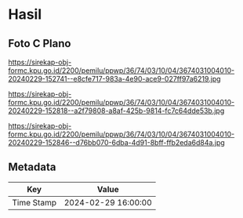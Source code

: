 # Hasil

## Foto C Plano

https://sirekap-obj-formc.kpu.go.id/2200/pemilu/ppwp/36/74/03/10/04/3674031004010-20240229-152741--e8cfe717-983a-4e90-ace9-027ff97a6219.jpg

https://sirekap-obj-formc.kpu.go.id/2200/pemilu/ppwp/36/74/03/10/04/3674031004010-20240229-152818--a2f79808-a8af-425b-9814-fc7c64dde53b.jpg

https://sirekap-obj-formc.kpu.go.id/2200/pemilu/ppwp/36/74/03/10/04/3674031004010-20240229-152846--d76bb070-6dba-4d91-8bff-ffb2eda6d84a.jpg


## Metadata

| Key        | Value               |
| ---------- | ------------------- |
| Time Stamp | 2024-02-29 16:00:00 |



